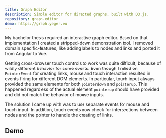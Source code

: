 ```yaml
---
title: Graph Editor
description: Simple editor for directed graphs, built with D3.js.
repository: graph-editor
demo: https://graph.yeger.eu
---
```


My bachelor thesis required an interactive graph editor.
Based on that implementation I created a stripped-down demonstration tool.
I removed domain specific-features, like adding labels to nodes and links and ported it from Angular to Vue.

Getting cross-browser touch controls to work was quite difficult, because of wildly different behavior for some events.
Even though I relied on `PointerEvent` for creating links, mouse and touch interaction resulted in events firing for different DOM elements.
In particular, touch input always provided the same elements for both `pointerdown` and `pointerup`.
This happened regardless of the actual element `pointerup` should have provided and did not match the behavior of mouse inputs.

The solution I came up with was to use separate events for mouse and touch input.
In addition, touch events now check for intersections between nodes and the pointer to handle the creating of links.

## Demo
<demo-frame src="https://graph.yeger.eu" title="Graph Editor"></demo-frame>
